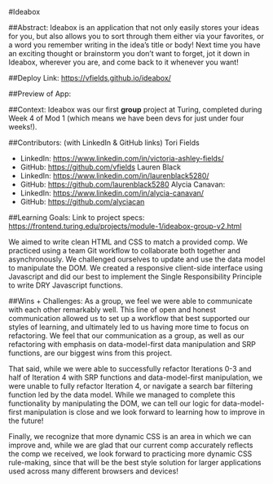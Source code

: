 #Ideabox

##Abstract:
Ideabox is an application that not only easily stores your ideas for you, but also allows you to sort through them either via your favorites, or a word you remember writing in the idea’s title or body! Next time you have an exciting thought or brainstorm you don’t want to forget, jot it down in Ideabox, wherever you are, and come back to it whenever you want!

##Deploy Link: https://vfields.github.io/ideabox/

##Preview of App:

##Context:
Ideabox was our first __group__ project at Turing, completed during Week 4 of Mod 1 (which means we have been devs for just under four weeks!).

##Contributors: (with LinkedIn & GitHub links)
Tori Fields
* LinkedIn: https://www.linkedin.com/in/victoria-ashley-fields/
* GitHub: https://github.com/vfields
Lauren Black
* LinkedIn: https://www.linkedin.com/in/laurenblack5280/
* GitHub: https://github.com/laurenblack5280
Alycia Canavan:
* LinkedIn: https://www.linkedin.com/in/alycia-canavan/
* GitHub: https://github.com/alyciacan

##Learning Goals:
Link to project specs: https://frontend.turing.edu/projects/module-1/ideabox-group-v2.html

We aimed to write clean HTML and CSS to match a provided comp. We practiced using a team Git workflow to collaborate both together and asynchronously. We challenged ourselves to update and use the data model to manipulate the DOM. We created a responsive client-side interface using Javascript and did our best to implement the Single Responsibility Principle to write DRY Javascript functions.

##Wins + Challenges:
As a group, we feel we were able to communicate with each other remarkably well. This line of open and honest communication allowed us to set up a workflow that best supported our styles of learning, and ultimately led to us having more time to focus on refactoring. We feel that our communication as a group, as well as our refactoring with emphasis on data-model-first data manipulation and SRP functions, are our biggest wins from this project.

That said, while we were able to successfully refactor Iterations 0-3 and half of Iteration 4 with SRP functions and data-model-first manipulation, we were unable to fully refactor Iteration 4, or navigate a search bar filtering function led by the data model. While we managed to complete this functionality by manipulating the DOM, we can tell our logic for data-model-first manipulation is close and we look forward to learning how to improve in the future!

Finally, we recognize that more dynamic CSS is an area in which we can improve and, while we are glad that our current comp accurately reflects the comp we received, we look forward to practicing more dynamic CSS rule-making, since that will be the best style solution for larger applications used across many different browsers and devices!
